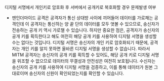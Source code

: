 디지털 서명에서 개인키로 암호화 후 서버에서 공개키로 복호화할 경우 문제발생 여부

- 맨인더마이드 공격은 공격자가 통신 상대방 사이에 끼어들어 데이터를 가로채는 공격인데 이 공격자는 통신하는 양 끝 단의 데이터를 모두 엿볼 수 있으므로, 송신자가 전송하는 공개 키 역시 가로챌 수 있습니다.
하지만 중요한 점은, 공격자가 송신자의 공개 키를 획득한다고 해도 여전히 해당 공개 키를 사용하여 디지털 서명을 생성할 수는 없다는 것입니다. 디지털 서명은 송신자의 개인 키로 암호화되기 때문에, 공격자는 개인 키를 알지 못하면 올바른 디지털 서명을 생성할 수 없습니다.
따라서 MITM 공격자는 송신자의 공개 키를 획득할 수 있어도, 해당 공개 키로 디지털 서명을 위조할 수 없으므로 데이터의 무결성과 안전성은 여전히 보호됩니다. 수신자는 송신자의 공개 키를 사용하여 디지털 서명을 검증하고, 이를 통해 데이터가 원본 그대로이며 송신자의 신원이 확인되었는지를 확인할 수 있습니다.
